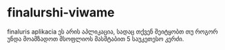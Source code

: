 # finalurshi-viwame
finaluris aplikacia
ეს არის აპლიკაცია, სადაც თქვენ შეიტყობთ თუ როგორ უნდა მოამზადოთ მსოფლიოს მასშტაბით 5 საუკეთესო კერძი.
